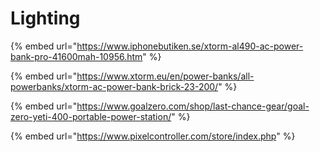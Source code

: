 # Lighting

{% embed url="https://www.iphonebutiken.se/xtorm-al490-ac-power-bank-pro-41600mah-10956.htm" %}

{% embed url="https://www.xtorm.eu/en/power-banks/all-powerbanks/xtorm-ac-power-bank-brick-23-200/" %}

{% embed url="https://www.goalzero.com/shop/last-chance-gear/goal-zero-yeti-400-portable-power-station/" %}

{% embed url="https://www.pixelcontroller.com/store/index.php" %}



